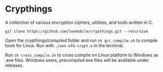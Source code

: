 # Crypthings

A collection of various encryption ciphers, utilities, and tools written in C.

`git clone https://github.com/lwvmobile/crypthings.git --recursive`

Open the crypthings/compiled folder and run `sh gcc_compile.sh` to compile tools for Linux.
Run with `./aes-ofb-crypt.o` in the terminal.

Run `sh cross_compile.sh` to cross compile on Linux platform to Windows as .exe files.
Windows users, precompiled exe files will be available under releases.
